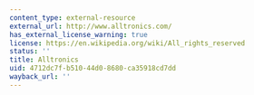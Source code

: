 ```yaml
---
content_type: external-resource
external_url: http://www.alltronics.com/
has_external_license_warning: true
license: https://en.wikipedia.org/wiki/All_rights_reserved
status: ''
title: Alltronics
uid: 4712dc7f-b510-44d0-8680-ca35918cd7dd
wayback_url: ''
---
```


